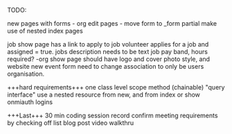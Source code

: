 TODO:

new pages with forms - org
edit pages - move form to _form partial
make use of nested index pages


job show page has a link to apply to job volunteer applies for a job and assigned = true.
jobs description needs to be text
job pay band, hours required?
-org show page should have logo and cover photo style, and website
new event form need to change association to only be users organisation.

+++hard requirements+++
one class level scope method (chainable) "query interface"
use a nested resource from new, and from index or show
onmiauth logins


+++Last+++
30 min coding session record
confirm meeting requirements by checking off list
blog post
video walkthru

